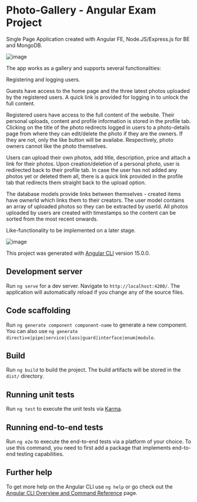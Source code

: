 # Photo-Gallery - Angular Exam Project

Single Page Application created with Angular FE, Node.JS/Express.js for BE and MongoDB.  

![image](https://user-images.githubusercontent.com/99253584/208249446-bf391562-7841-4453-a63d-355b4ff86de2.png)

The app works as a gallery and supports several functionalities: 

Registering and logging users.

Guests have access to the home page and the three latest photos uploaded by the registered users. A quick link is provided for logging in to unlock the full content.

Registered users have access to the full content of the website. Their personal uploads, content and profile information is stored in the profile tab. Clicking on the title of the photo redirects logged in users to a photo-details page from where they can edit/delete the photo if they are the owners. If they are not, only the like button will be availabe. Respectively, photo owners cannot like the photo themselves.

Users can upload their own photos, add title, description, price and attach a link for their photos. Upon creation/deletion of a personal photo, user is redirected back to their profile tab. In case the user has not added any photos yet or deleted them all, there is a quick link provided in the profile tab that redirects them straight back to the upload option.

The database models provide links between themselves - created items have ownerId which links them to their creators. The user model contains an array of uploaded photos so they can be extracted by userId. All photos uploaded by users are created with timestamps so the content can be sorted from the most recent onwards. 

Like-functionality to be implemented on a later stage. 

![image](https://user-images.githubusercontent.com/99253584/208249493-c4c8b110-f196-4f12-8cb3-7fa7c0e7f56f.png)

This project was generated with [Angular CLI](https://github.com/angular/angular-cli) version 15.0.0.

## Development server

Run `ng serve` for a dev server. Navigate to `http://localhost:4200/`. The application will automatically reload if you change any of the source files.

## Code scaffolding

Run `ng generate component component-name` to generate a new component. You can also use `ng generate directive|pipe|service|class|guard|interface|enum|module`.

## Build

Run `ng build` to build the project. The build artifacts will be stored in the `dist/` directory.

## Running unit tests

Run `ng test` to execute the unit tests via [Karma](https://karma-runner.github.io).

## Running end-to-end tests

Run `ng e2e` to execute the end-to-end tests via a platform of your choice. To use this command, you need to first add a package that implements end-to-end testing capabilities.

## Further help

To get more help on the Angular CLI use `ng help` or go check out the [Angular CLI Overview and Command Reference](https://angular.io/cli) page.
